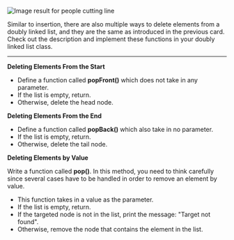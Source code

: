 <!--title={Remove an Item From Doubly Linked List}--> 

<!--badges={Algorithms:25,Python:20}-->

<!--concepts={Deleting from a Linked List}-->

 ![Image result for people cutting line](https://i.pinimg.com/originals/b7/1e/52/b71e52fe9f19d6d14f5c58bc5ff22f41.jpg) 

Similar to insertion, there are also multiple ways to delete elements from a doubly linked list, and they are the same as introduced in the previous card. Check out the description and implement these functions in your doubly linked list class.

---

**Deleting Elements From the Start**

- Define a function called **popFront()** which does not take in any parameter.
- If the list is empty, return.
- Otherwise, delete the head node.

**Deleting Elements From the End**

- Define a function called **popBack()** which also take in no parameter.
- If the list is empty, return.
- Otherwise, delete the tail node.

**Deleting Elements by Value**

Write a function called **pop()**. In this method, you need to think carefully since several cases have to be handled in order to remove an element by value.

- This function takes in a value as the parameter.
- If the list is empty, return.
- If the targeted node is not in the list, print the message: "Target not found".
- Otherwise, remove the node that contains the element in the list.

